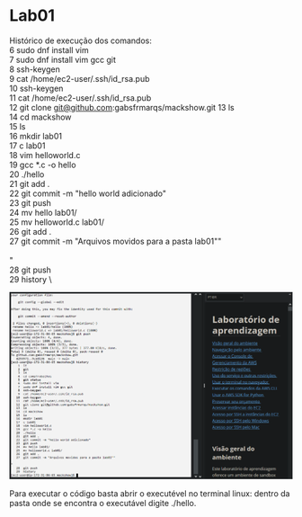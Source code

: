# Lab01

Histórico de execução dos comandos: \
    6  sudo dnf install vim \
    7  sudo dnf install vim gcc git \
    8  ssh-keygen \
    9  cat /home/ec2-user/.ssh/id_rsa.pub \
   10  ssh-keygen \
   11  cat /home/ec2-user/.ssh/id_rsa.pub \
   12  git clone git@github.com:gabsfrmarqs/mackshow.git
   13  ls \
   14  cd mackshow \
   15  ls \
   16  mkdir lab01 \
   17  c lab01 \
   18  vim helloworld.c \
   19  gcc *.c -o hello \
   20  ./hello \
   21  git add . \
   22  git commit -m "hello world adicionado" \
   23  git push \
   24  mv hello lab01/ \
   25  mv helloworld.c lab01/ \
   26  git add . \
   27  git commit -m "Arquivos movidos para a pasta lab01"" \
 \
" \
   28  git push \
   29  history \

![Print da AWS](https://github.com/gabsfrmarqs/mackshow/blob/main/lab01/firefox_DTA3zzLihH.png?raw=true)

Para executar o código basta abrir o executével no terminal linux: dentro da pasta onde se encontra o executável digite ./hello.
